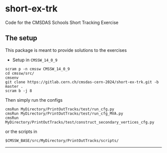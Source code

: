 # short-ex-trk
Code for the CMSDAS Schools Short Tracking Exercise

## The setup
This package is meant to provide solutions to the exercises 

* Setup in `CMSSW_14_0_9` 

```
scram p -n cmssw CMSSW_14_0_9
cd cmssw/src/
cmsenv
git clone https://gitlab.cern.ch/cmsdas-cern-2024/short-ex-trk.git -b master .
scram b -j 8
```

Then simply run the configs
```
cmsRun MyDirectory/PrintOutTracks/test/run_cfg.py
cmsRun MyDirectory/PrintOutTracks/test/run_cfg_MVA.py
cmsRun MyDirectory/PrintOutTracks/test/construct_secondary_vertices_cfg.py
```

or the scripts in 

`$CMSSW_BASE/src/MyDirectory/PrintOutTracks/scripts/`

----


